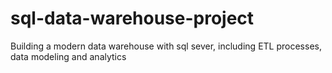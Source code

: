 # sql-data-warehouse-project
Building a modern data warehouse with sql sever, including ETL processes, data modeling and analytics
